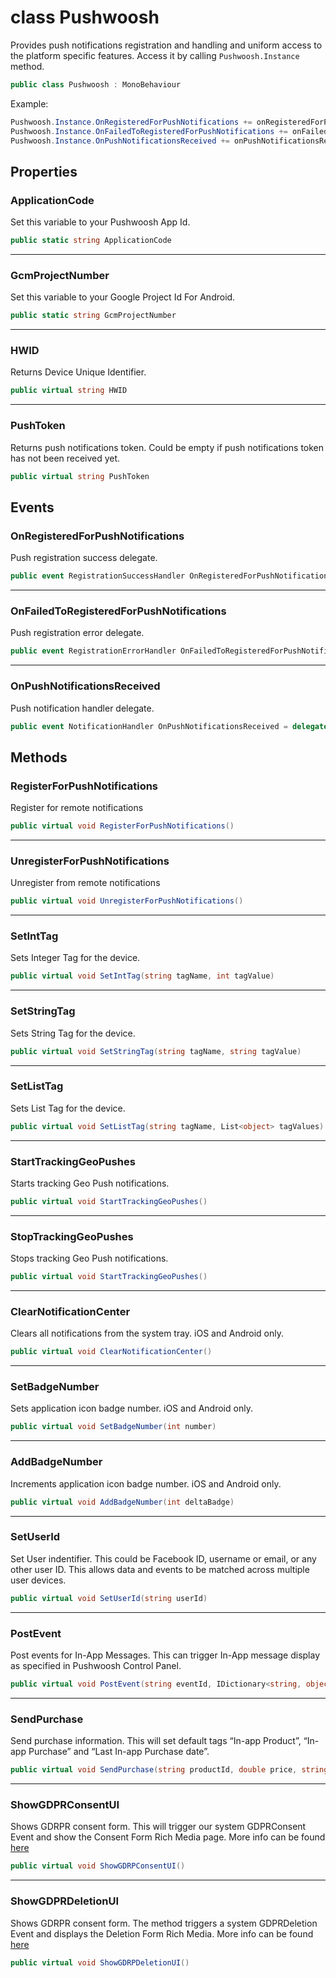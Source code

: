 # class Pushwoosh #

Provides push notifications registration and handling and uniform access to the platform specific features.
Access it by calling `Pushwoosh.Instance` method.

```csharp
public class Pushwoosh : MonoBehaviour
```

Example:
```csharp
Pushwoosh.Instance.OnRegisteredForPushNotifications += onRegisteredForPushNotifications;
Pushwoosh.Instance.OnFailedToRegisteredForPushNotifications += onFailedToRegisteredForPushNotifications;
Pushwoosh.Instance.OnPushNotificationsReceived += onPushNotificationsReceived;
```

## Properties

### ApplicationCode

Set this variable to your Pushwoosh App Id.

```csharp
public static string ApplicationCode
```

---
### GcmProjectNumber

Set this variable to your Google Project Id For Android.

```csharp
public static string GcmProjectNumber
```

---
### HWID

Returns Device Unique Identifier.

```csharp
public virtual string HWID
```

---
### PushToken

Returns push notifications token. Could be empty if push notifications token has not been received yet.

```csharp
public virtual string PushToken
```

## Events

### OnRegisteredForPushNotifications

Push registration success delegate.

```csharp
public event RegistrationSuccessHandler OnRegisteredForPushNotifications = delegate {};
```

---
### OnFailedToRegisteredForPushNotifications

Push registration error delegate.

```csharp
public event RegistrationErrorHandler OnFailedToRegisteredForPushNotifications = delegate {};
```

---
### OnPushNotificationsReceived

Push notification handler delegate.

```csharp
public event NotificationHandler OnPushNotificationsReceived = delegate {};
```

## Methods

### RegisterForPushNotifications

Register for remote notifications

```csharp
public virtual void RegisterForPushNotifications()
```

---
### UnregisterForPushNotifications

Unregister from remote notifications

```csharp
public virtual void UnregisterForPushNotifications()
```

---
### SetIntTag

Sets Integer Tag for the device.

```csharp
public virtual void SetIntTag(string tagName, int tagValue)
```

---
### SetStringTag

Sets String Tag for the device.

```csharp
public virtual void SetStringTag(string tagName, string tagValue)
```

---
### SetListTag

Sets List Tag for the device.

```csharp
public virtual void SetListTag(string tagName, List<object> tagValues)
```

---
### StartTrackingGeoPushes

Starts tracking Geo Push notifications.

```csharp
public virtual void StartTrackingGeoPushes()
```

---
### StopTrackingGeoPushes

Stops tracking Geo Push notifications.

```csharp
public virtual void StartTrackingGeoPushes()
```

---
### ClearNotificationCenter

Clears all notifications from the system tray. iOS and Android only.

```csharp
public virtual void ClearNotificationCenter()
```

---
### SetBadgeNumber

Sets application icon badge number. iOS and Android only.

```csharp
public virtual void SetBadgeNumber(int number)
```

---
### AddBadgeNumber

Increments application icon badge number. iOS and Android only.

```csharp
public virtual void AddBadgeNumber(int deltaBadge)
```

---
### SetUserId

Set User indentifier. This could be Facebook ID, username or email, or any other user ID.
This allows data and events to be matched across multiple user devices.

```csharp
public virtual void SetUserId(string userId)
```

---
### PostEvent

Post events for In-App Messages. This can trigger In-App message display as specified in Pushwoosh Control Panel.

```csharp
public virtual void PostEvent(string eventId, IDictionary<string, object> attributes)
```

---
### SendPurchase

Send purchase information. This will set default tags “In-app Product”, “In-app Purchase” and “Last In-app Purchase date”.

```csharp
public virtual void SendPurchase(string productId, double price, string currency)
```

---
### ShowGDPRConsentUI

Shows GDRPR consent form. This will trigger our system GDPRConsent Event and show the Consent Form Rich Media page. More info can be found [here](https://www.pushwoosh.com/docs/the-gdpr-compliance#section-consent-form)

```csharp
public virtual void ShowGDRPConsentUI()
```

---
### ShowGDPRDeletionUI

Shows GDRPR consent form. The method triggers a system GDPRDeletion Event and displays the Deletion Form Rich Media. More info can be found [here](https://www.pushwoosh.com/docs/the-gdpr-compliance#section-deletion-form)

```csharp
public virtual void ShowGDRPDeletionUI()
```
